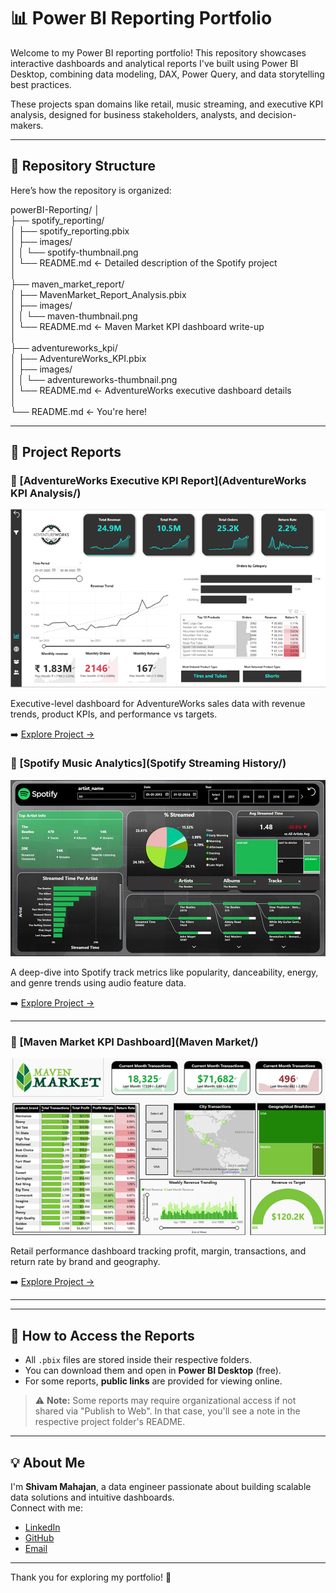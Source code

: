 # 📊 Power BI Reporting Portfolio

Welcome to my Power BI reporting portfolio! This repository showcases interactive dashboards and analytical reports I've built using Power BI Desktop, combining data modeling, DAX, Power Query, and data storytelling best practices.

These projects span domains like retail, music streaming, and executive KPI analysis, designed for business stakeholders, analysts, and decision-makers.

---

## 🧭 Repository Structure

Here’s how the repository is organized:

powerBI-Reporting/
│  
├── spotify_reporting/  
│ ├── spotify_reporting.pbix  
│ ├── images/  
│ │ └── spotify-thumbnail.png  
│ └── README.md ← Detailed description of the Spotify project  
│  
├── maven_market_report/  
│ ├── MavenMarket_Report_Analysis.pbix  
│ ├── images/  
│ │ └── maven-thumbnail.png  
│ └── README.md ← Maven Market KPI dashboard write-up  
│  
├── adventureworks_kpi/  
│ ├── AdventureWorks_KPI.pbix  
│ ├── images/  
│ │ └── adventureworks-thumbnail.png  
│ └── README.md ← AdventureWorks executive dashboard details  
│   
└── README.md ← You're here!  

---

## 📂 Project Reports

### 🧮 [AdventureWorks Executive KPI Report](AdventureWorks KPI Analysis/)

<img src="AdventureWorks KPI Analysis/Screenshots/Dashboard.png" alt="AdventureWorks KPI Dashboard" width="600"/>

Executive-level dashboard for AdventureWorks sales data with revenue trends, product KPIs, and performance vs targets.

➡️ [Explore Project →](AdventureWorks%20KPI%20Analysis/README.md)


### 🎵 [Spotify Music Analytics](Spotify Streaming History/)

<img src="Spotify Streaming History/screenshots/Artists_Default.jpg" alt="Spotify Dashboard" width="600"/>

A deep-dive into Spotify track metrics like popularity, danceability, energy, and genre trends using audio feature data.

➡️ [Explore Project →]("Spotify%20Streaming%20History/README.md")

---

### 🛒 [Maven Market KPI Dashboard](Maven Market/)

<img src="Maven Market/Screenshots/Dashboard.png" alt="Maven Market Dashboard" width="600"/>

Retail performance dashboard tracking profit, margin, transactions, and return rate by brand and geography.

➡️ [Explore Project →]("Maven%20Market/README.md")

---


---

## 🚀 How to Access the Reports

- All `.pbix` files are stored inside their respective folders.
- You can download them and open in **Power BI Desktop** (free).
- For some reports, **public links** are provided for viewing online.

> ⚠️ **Note:** Some reports may require organizational access if not shared via "Publish to Web". In that case, you'll see a note in the respective project folder's README.

---

## 💡 About Me

I'm **Shivam Mahajan**, a data engineer passionate about building scalable data solutions and intuitive dashboards.  
Connect with me:

- [LinkedIn](https://www.linkedin.com/in/shivam2212/)
- [GitHub](https://github.com/shivam1908)
- [Email](mailto:shivammahajan1908@gmail.com)

---

Thank you for exploring my portfolio! 🌟


